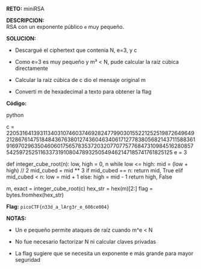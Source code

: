 **RETO:** miniRSA

**DESCRIPCION:**  
RSA con un exponente público `e` muy pequeño.

**SOLUCION:**

- Descargué el ciphertext que contenía N, e=3, y c
    
- Como e=3 es muy pequeño y m³ < N, pude calcular la raíz cúbica directamente
    
- Calcular la raíz cúbica de c dio el mensaje original m
    
- Convertí m de hexadecimal a texto para obtener la flag
    

**Código:**

python

c = 2205316413931134031074603746928247799030155221252519872649649212867614751848436763801274360463406171277838056821437115883619169702963504606017565783537203207707757768473109845162808575425972525116337319108047893250549462147185741761825125
e = 3

def integer_cube_root(n):
    low, high = 0, n
    while low <= high:
        mid = (low + high) // 2
        mid_cubed = mid ** 3
        if mid_cubed == n:
            return mid, True
        elif mid_cubed < n:
            low = mid + 1
        else:
            high = mid - 1
    return high, False

m, exact = integer_cube_root(c)
hex_str = hex(m)[2:]
flag = bytes.fromhex(hex_str)

**Flag:** `picoCTF{n33d_a_lArg3r_e_606ce004}`

**NOTAS:**

- Un e pequeño permite ataques de raíz cuando m^e < N
    
- No fue necesario factorizar N ni calcular claves privadas
    
- La flag sugiere que se necesita un exponente e más grande para mayor seguridad